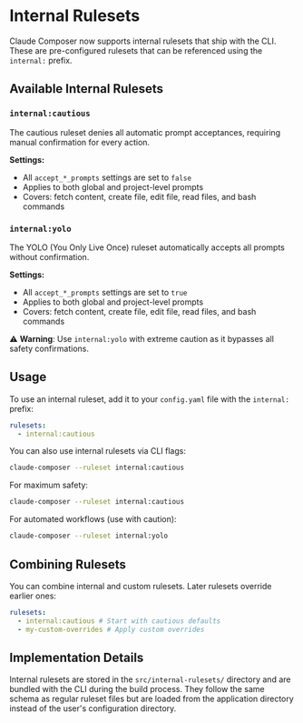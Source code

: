 # Internal Rulesets

Claude Composer now supports internal rulesets that ship with the CLI. These are pre-configured rulesets that can be referenced using the `internal:` prefix.

## Available Internal Rulesets

### `internal:cautious`

The cautious ruleset denies all automatic prompt acceptances, requiring manual confirmation for every action.

**Settings:**

- All `accept_*_prompts` settings are set to `false`
- Applies to both global and project-level prompts
- Covers: fetch content, create file, edit file, read files, and bash commands

### `internal:yolo`

The YOLO (You Only Live Once) ruleset automatically accepts all prompts without confirmation.

**Settings:**

- All `accept_*_prompts` settings are set to `true`
- Applies to both global and project-level prompts
- Covers: fetch content, create file, edit file, read files, and bash commands

⚠️ **Warning**: Use `internal:yolo` with extreme caution as it bypasses all safety confirmations.

## Usage

To use an internal ruleset, add it to your `config.yaml` file with the `internal:` prefix:

```yaml
rulesets:
  - internal:cautious
```

You can also use internal rulesets via CLI flags:

```bash
claude-composer --ruleset internal:cautious
```

For maximum safety:

```bash
claude-composer --ruleset internal:cautious
```

For automated workflows (use with caution):

```bash
claude-composer --ruleset internal:yolo
```

## Combining Rulesets

You can combine internal and custom rulesets. Later rulesets override earlier ones:

```yaml
rulesets:
  - internal:cautious # Start with cautious defaults
  - my-custom-overrides # Apply custom overrides
```

## Implementation Details

Internal rulesets are stored in the `src/internal-rulesets/` directory and are bundled with the CLI during the build process. They follow the same schema as regular ruleset files but are loaded from the application directory instead of the user's configuration directory.
